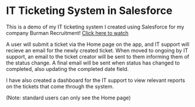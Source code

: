 # IT Ticketing System in Salesforce

This is a demo of my IT ticketing system I created using Salesforce for my company Burman Recruitment! [Click here to watch](https://github.com/billystrange20/ITTicketingSystemSalesforce/blob/main/IT%20Ticketing%20System%20Demo.mp4) 

A user will submit a ticket via the Home page on the app, and IT support will recieve an email for the newly created ticket. When moved to ongoing by IT support, an email to the ticket creator will be sent to them informing them of the status change. A final email will be sent when status has changed to completed, also updating the completed date field.

I have also created a dashboard for the IT support to view relevant reports on the tickets that come through the system.

(Note: standard users can only see the Home page)
